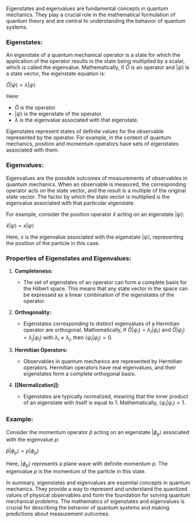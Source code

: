 Eigenstates and eigenvalues are fundamental concepts in quantum mechanics. They play a crucial role in the mathematical formulation of quantum theory and are central to understanding the behavior of quantum systems.

### Eigenstates:

An eigenstate of a quantum mechanical operator is a state for which the application of the operator results in the state being multiplied by a scalar, which is called the eigenvalue. Mathematically, if $\hat{O}$ is an operator and $| \psi \rangle$ is a state vector, the eigenstate equation is:

$\hat{O} | \psi \rangle = \lambda | \psi \rangle$

Here:
- $\hat{O}$ is the operator.
- $| \psi \rangle$ is the eigenstate of the operator.
- $\lambda$ is the eigenvalue associated with that eigenstate.

Eigenstates represent states of definite values for the observable represented by the operator. For example, in the context of quantum mechanics, position and momentum operators have sets of eigenstates associated with them.

### Eigenvalues:

Eigenvalues are the possible outcomes of measurements of observables in quantum mechanics. When an observable is measured, the corresponding operator acts on the state vector, and the result is a multiple of the original state vector. The factor by which the state vector is multiplied is the eigenvalue associated with that particular eigenstate.

For example, consider the position operator $\hat{x}$ acting on an eigenstate $| \psi \rangle$:

$\hat{x} | \psi \rangle = x | \psi \rangle$

Here, $x$ is the eigenvalue associated with the eigenstate $| \psi \rangle$, representing the position of the particle in this case.

### Properties of Eigenstates and Eigenvalues:

1. **Completeness:**
   - The set of eigenstates of an operator can form a complete basis for the Hilbert space. This means that any state vector in the space can be expressed as a linear combination of the eigenstates of the operator.

2. **Orthogonality:**
   - Eigenstates corresponding to distinct eigenvalues of a Hermitian operator are orthogonal. Mathematically, if $\hat{O} | \psi_i \rangle = \lambda_i | \psi_i \rangle$ and $\hat{O} | \psi_j \rangle = \lambda_j | \psi_j \rangle$ with $\lambda_i \neq \lambda_j$, then $\langle \psi_i | \psi_j \rangle = 0$.

3. **Hermitian Operators:**
   - Observables in quantum mechanics are represented by Hermitian operators. Hermitian operators have real eigenvalues, and their eigenstates form a complete orthogonal basis.

4. **[[Normalization]]:**
   - Eigenstates are typically normalized, meaning that the inner product of an eigenstate with itself is equal to 1. Mathematically, $\langle \psi_i | \psi_i \rangle = 1$.

### Example:

Consider the momentum operator $\hat{p}$ acting on an eigenstate $| \phi_p \rangle$ associated with the eigenvalue $p$:

$\hat{p} | \phi_p \rangle = p | \phi_p \rangle$

Here, $| \phi_p \rangle$ represents a plane wave with definite momentum  $p$. The eigenvalue $p$ is the momentum of the particle in this state.

In summary, eigenstates and eigenvalues are essential concepts in quantum mechanics. They provide a way to represent and understand the quantized values of physical observables and form the foundation for solving quantum mechanical problems. The mathematics of eigenstates and eigenvalues is crucial for describing the behavior of quantum systems and making predictions about measurement outcomes.